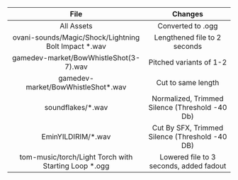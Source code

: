 |                         File                          |                    Changes                     |
| :---------------------------------------------------: | :--------------------------------------------: |
|                      All Assets                       |               Converted to .ogg                |
| ovani-sounds/Magic/Shock/Lightning Bolt Impact \*.wav |          Lengthened file to 2 seconds          |
|        gamedev-market/BowWhistleShot(3-7).wav         |            Pitched variants of 1-2             |
|          gamedev-market/BowWhistleShot\*.wav          |               Cut to same length               |
|                  soundflakes/\*.wav                   | Normalized, Trimmed Silence (Threshold -40 Db) |
|                  EminYILDIRIM/\*.wav                  | Cut By SFX, Trimmed Silence (Threshold -40 DB) |
| tom-music/torch/Light Torch with Starting Loop \*.ogg |    Lowered file to 3 seconds, added fadout     |